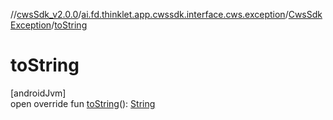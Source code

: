 //[cwsSdk_v2.0.0](../../../index.md)/[ai.fd.thinklet.app.cwssdk.interface.cws.exception](../index.md)/[CwsSdkException](index.md)/[toString](to-string.md)

# toString

[androidJvm]\
open override fun [toString](to-string.md)(): [String](https://kotlinlang.org/api/latest/jvm/stdlib/kotlin/-string/index.html)
